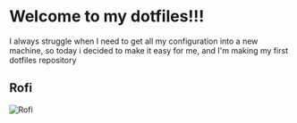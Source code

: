 # Welcome to my dotfiles!!!

I always struggle when I need to get all my configuration into a new machine, so today i decided to make it easy for me, and I'm making my first dotfiles repository


## Rofi

![Rofi]()
